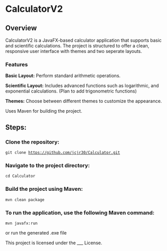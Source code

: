 <h1>CalculatorV2</h1>

<h2>Overview</h2>

CalculatorV2 is a JavaFX-based calculator application that supports basic and scientific calculations. The project is structured to offer a clean, responsive user interface with themes and two seperate layouts.

<h3>Features</h3>

<b>Basic Layout:</b> Perform standard arithmetic operations.

<b>Scientific Layout:</b> Includes advanced functions such as logarithmic, and exponential calculations. (Plan to add trigonometric functions)

<b>Themes:</b> Choose between different themes to customize the appearance.

Uses Maven for building the project.

<h2>Steps:</h2>

<h3>Clone the repository:</h3>

<code>git clone https://github.com/jcjr30/Calculator.git</code>

<h3>Navigate to the project directory:</h3> 

<code>cd Calculator</code>

<h3>Build the project using Maven:</h3> 

<code>mvn clean package</code>

<h3>To run the application, use the following Maven command:</h3>

<code>mvn javafx:run </code>

or run the generated .exe file

This project is licensed under the ___ License.
